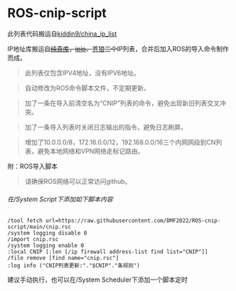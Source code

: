 # ROS-cnip-script

此列表代码搬运自[kiddin9/china_ip_list](https://github.com/kiddin9/china_ip_list)

IP地址库搬运自~~[纯真库](https://raw.githubusercontent.com/metowolf/iplist/master/data/special/china.txt)，[ipip](https://raw.githubusercontent.com/17mon/china_ip_list/master/china_ip_list.txt)、~~[苍狼](https://ispip.clang.cn/all_cn.txt)~~三个~~IP列表，合并后加入ROS的导入命令制作而成。


>此列表仅包含IPV4地址，没有IPV6地址。

>自动修改为ROS命令脚本文件，不定期更新。

>加了一条在导入前清空名为“CNIP”列表的命令，避免出现新旧列表交叉冲突。

>加了一条导入列表时关闭日志输出的指令，避免日志刷屏。

>增加了10.0.0.0/8，172.16.0.0/12，192.168.0.0/16三个内网网段到CN列表，避免本地网络和VPN网络走标记路由。

附：ROS导入脚本

>请确保ROS网络可以正常访问github。

###### 在/System Script下添加如下脚本内容
```
/tool fetch url=https://raw.githubusercontent.com/DMF2022/ROS-cnip-script/main/cnip.rsc
/system logging disable 0
/import cnip.rsc
/system logging enable 0
:local CNIP [:len [/ip firewall address-list find list="CNIP"]]
/file remove [find name="cnip.rsc"]
:log info ("CNIP列表更新:"."$CNIP"."条规则")
```
建议手动执行，也可以在/System Scheduler下添加一个脚本定时
